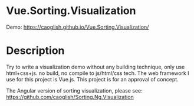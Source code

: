 # Vue.Sorting.Visualization

Demo: https://caoglish.github.io/Vue.Sorting.Visualization/

# Description
Try to write a visualization demo without any building technique, only use html+css+js. no build, no compile to js/html/css tech. The web framework I use for this project is Vue.js. This project is for an approval of concept.

The Angular version of sorting visualization, please see: https://github.com/caoglish/Sorting.Ng.Visualization
